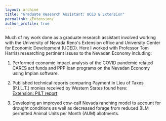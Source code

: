 ```yaml
---
layout: archive
title: "Graduate Research Assistant: UCED & Extension"
permalink: /Extension/
author_profile: true
---
```



Much of my work done as a graduate research assistant involved working with the University of Nevada Reno's Extension office and University Center for Economic Development (UCED). Here I worked with Professor Tom Harris) researching pertinent issues to the Nevadan Economy including:

1) Performed economic impact analysis of the COVID pandemic related CARES act funds and PPP loan programs on the Nevadan Economy using Implan software.  
   

2) Published technical reports comparing Payment in Lieu of Taxes (P.I.L.T.) monies received by Western States found here:  
[Extension: PILT report](https://extension.unr.edu/publications.aspx)

3) Developing an improved cow-calf Nevada ranching model to account for drought conditions as well as decreased forage from reduced BLM permitted Animal Units per Month (AUM) allotments.




